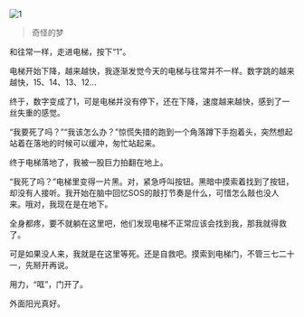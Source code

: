 ![1](https://img.alicdn.com/imgextra/i2/1064479076/TB2DinFtXXXXXcJXXXXXXXXXXXX_!!1064479076.jpg)

> 奇怪的梦


和往常一样，走进电梯，按下“1”。

电梯开始下降，越来越快，我逐渐发觉今天的电梯与往常并不一样。数字跳的越来越快，15、14、13、12...

终于，数字变成了1，可是电梯并没有停下，还在下降，速度越来越快，感到了一丝失重的感觉。

“我要死了吗？”“我该怎么办？”惊慌失措的跑到一个角落蹲下手抱着头，突然想起站着在落地的时候可以缓冲，匆忙站起来。

终于电梯落地了，我被一股巨力拍翻在地上。

<!-- more -->

“我死了吗？”电梯里变得一片黑。对，紧急呼叫按钮。黑暗中摸索着找到了按钮，却没有人接听。我开始在脑中回忆SOS的敲打节奏是什么，可惜怎么敲也没人来。哦对，我现在是在地下。

全身都疼，要不就躺在这里吧，他们发现电梯不正常应该会找到我，那我就得救了。

可是如果没人来，我就是在这里等死。还是自救吧。摸索到电梯门，不管三七二十一，先掰开再说。

用力，“哐”，门开了。

外面阳光真好。